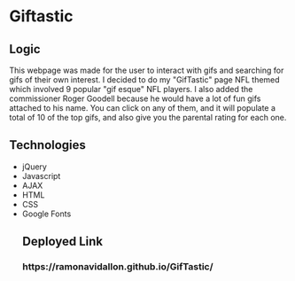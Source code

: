 <h1> Giftastic </h1>

<h2> Logic </h2>
<p>This webpage was made for the user to interact with gifs and searching for gifs of their own interest. I decided to do my "GifTastic" page NFL themed which involved 9 popular "gif esque" NFL players. I also added the commissioner Roger Goodell because he would have a lot of fun gifs attached to his name. You can click on any of them, and it will populate a total of 10 of the top gifs, and also give you the parental rating for each one.</p>


<h2> Technologies </h2>
<ul>
 <li> jQuery </li>
 <li> Javascript </li>
 <li> AJAX </li>
 <li> HTML </li>
 <li> CSS </li>
 <li> Google Fonts </li>
 
<h2> Deployed Link </h2>

<h3> https://ramonavidallon.github.io/GifTastic/ </h3>
  
 
